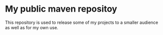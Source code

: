 # My public maven repositoy
This repository is used to release some of my projects to a smaller audience as well as for my own use. 
